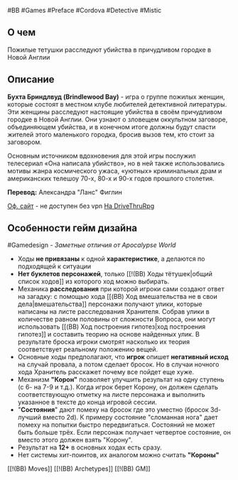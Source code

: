 #BB  #Games #Preface #Cordova #Detective #Mistic

## О чем
Пожилые тетушки расследуют убийства в причудливом городке в Новой Англии

## Описание

**Бухта Бриндлвуд (Brindlewood Bay)** - игра о группе пожилых женщин, которые состоят в местном клубе любителей детективной литературы. Эти женщины расследуют настоящие убийства в своём причудливом городке в Новой Англии. Они узнают о зловещем оккультном заговоре, объединяющем убийства, и в конечном итоге должны будут спасти жителей этого маленького городка, бросив вызов тем, кто стоит за заговором.  
  
Основным источником вдохновения для этой игры послужил телесериал «Она написала убийство», но в ней также использовались мотивы жанра космического ужаса, «уютных» криминальных драм и американских телешоу 70-х, 80-х и 90-х годов прошлого столетия.

**Перевод:** Александра "Ланс" Фиглин

[Оф. сайт](**https://www.gauntlet-rpg.com/brindlewood-bay.html) - не доступен без vpn
[На DriveThruRpg](https://www.drivethrurpg.com/en/product/410316/Brindlewood-Bay-Kickstarter-Edition)

## Особенности гейм дизайна
#Gamedesign *- Заметные отличия от Apocalypse World*

- Ходы **не привязаны** к одной **характеристике**, а делаются по подходящей к ситуации
- **Нет буклетов персонажей**, только [[!(BB) Ходы тётушек|общий список ходов]]  из которого ход можно выбирать.
- Механика **расследования** при которой игроки сами создают ответ на загадку: с помощью хода [[(BB) Ход вмешательства не в свои дела|вмешательства]] персонажи получают улики, которые написаны на листе расследования Хранителя. Собрав улики в количестве равном половины от сложности Вопроса, они могут использовать [[(BB) Ход построения гипотез|ход построения гипотез]] и составить теорию на основе найденных улик. В результате броска игроки смотрят насколько их теория соответствует реальному положению вещей.
- Основные ходы предполагают, что **игрок** опишет **негативный исход** на случай провала, а потом сделает бросок. Но в случаи ночного хода Хранитель расскажет почему все пойдет еще хуже.
- Механизм **"Корон"** позволяет улучшить результат на одну ступень (с 6- на 7-9 и т.д.). Когда игрок берет Корону, он должен сделать соответствующую отметку на листе персонажа и выполнить указанное в тексте до конца игровой сессии. 
- "**Состояния**" дают помеху на бросок где это уместно (бросок 3d-лучший вместо 2d). К примеру состояние "сломанная нога" дает помеху на попытки быстро передвигаться. Состояний не может быть больше трёх. Если персонаж получает четвертое состояние, он вместо этого должен взять "Корону".
- Результат на **12+** в основных ходах есть сразу.
- Нет системы хит-поинтов, их аналогом можно считать **"Короны"**


[[!(BB) Moves]]
[[!(BB) Archetypes]]
[[!(BB) GM]]